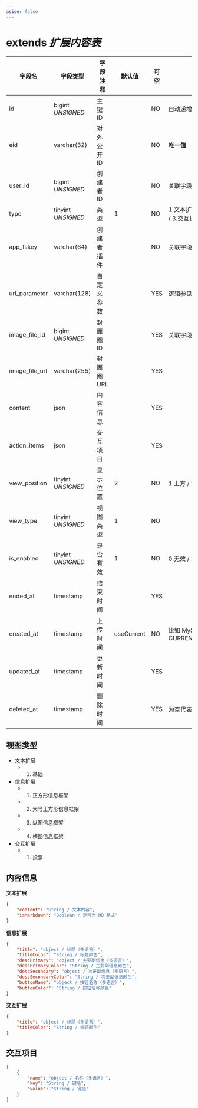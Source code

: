 ```yaml
---
aside: false
---
```


# extends *扩展内容表*

| 字段名 | 字段类型 | 字段注释 | 默认值 | 可空 | 备注 |
| --- | --- | --- | --- | --- | --- |
| id | bigint *UNSIGNED* | 主键 ID | | NO | 自动递增 |
| eid | varchar(32) | 对外公开 ID |  | NO | **唯一值** |
| user_id | bigint *UNSIGNED* | 创建者 ID |  | NO | 关联字段 [users->id](../users/users.md) |
| type | tinyint *UNSIGNED* | 类型 | 1 | NO | 1.文本扩展 / 2.信息扩展 / 3.交互扩展 |
| app_fskey | varchar(64) | 创建者插件 |  | NO | 关联字段 [apps->fskey](../apps/apps.md) |
| url_parameter | varchar(128) | 自定义参数 |  | YES | 逻辑参见[地址拼接说明](../apps/apps.md#地址拼接说明) |
| image_file_id | bigint *UNSIGNED* | 封面图 ID |  | YES | 关联字段 [files->id](../systems/files.md) |
| image_file_url | varchar(255) | 封面图 URL |  | YES |  |
| content | json | 内容信息 |  | YES |  |
| action_items | json | 交互项目 |  | YES |  |
| view_position | tinyint *UNSIGNED* | 显示位置 | 2 | NO | 1.上方 / 2.下方 |
| view_type | tinyint *UNSIGNED* | 视图类型 | 1 | NO |  |
| is_enabled | tinyint *UNSIGNED* | 是否有效 | 1 | NO | 0.无效 / 1.有效 |
| ended_at | timestamp | 结束时间 |  | YES |  |
| created_at | timestamp | 上传时间 | useCurrent | NO | 比如 MySQL 默认值为 CURRENT_TIMESTAMP |
| updated_at | timestamp | 更新时间 |  | YES |  |
| deleted_at | timestamp | 删除时间 |  | YES | 为空代表没有删除 |

## 视图类型

- 文本扩展
    - 1. 基础
- 信息扩展
    - 1. 正方形信息框架
    - 2. 大号正方形信息框架
    - 3. 纵图信息框架
    - 4. 横图信息框架
- 交互扩展
    - 1. 投票

## 内容信息

**文本扩展**

```json
{
    "content": "String / 文本内容",
    "isMarkdown": "Boolean / 是否为 MD 格式"
}
```

**信息扩展**

```json
{
    "title": "object / 标题（多语言）",
    "titleColor": "String / 标题颜色",
    "descPrimary": "object / 主要副信息（多语言）",
    "descPrimaryColor": "String / 主要副信息颜色",
    "descSecondary": "object / 次要副信息（多语言）",
    "descSecondaryColor": "String / 次要副信息颜色",
    "buttonName": "object / 按钮名称（多语言）",
    "buttonColor": "String / 按钮名称颜色"
}
```

**交互扩展**

```json
{
    "title": "object / 标题（多语言）",
    "titleColor": "String / 标题颜色"
}
```

## 交互项目

```json
[
    {
        "name": "object / 名称（多语言）",
        "key": "String / 键名",
        "value": "String / 键值"
    }
]
```
